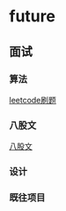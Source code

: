 # future

## 面试
### 算法
[leetcode刷题](https://github.com/guanxin-0451/future/tree/main/leetcode)
### 八股文
[八股文](https://github.com/guanxin-0451/future/blob/main/stereotypedWriting/CATALOG.md)
### 设计
### 既往项目
